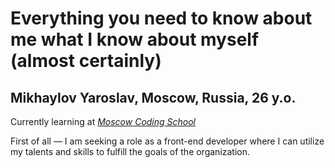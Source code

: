 # Everything you need to know about me what I know about myself (almost certainly)

## Mikhaylov Yaroslav, Moscow, Russia, 26 y.o.

Currently learning at [_Moscow Coding School_](https://moscoding.ru/)

First of all — I am seeking a role as a front-end developer where I can utilize my talents and skills to fulfill the goals of the organization.

